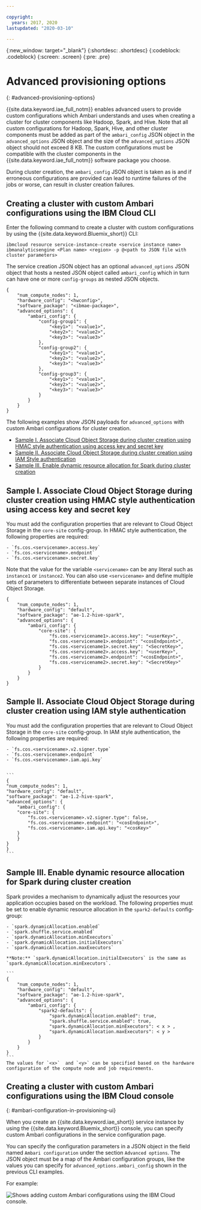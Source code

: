 ```yaml
---

copyright:
  years: 2017, 2020
lastupdated: "2020-03-10"

---
```


<!-- Attribute definitions -->
{:new_window: target="_blank"}
{:shortdesc: .shortdesc}
{:codeblock: .codeblock}
{:screen: .screen}
{:pre: .pre}

# Advanced provisioning options
{: #advanced-provisioning-options}

{{site.data.keyword.iae_full_notm}} enables advanced users to provide custom configurations which Ambari understands and uses when creating a cluster for cluster components like Hadoop, Spark, and Hive. Note that all custom configurations for Hadoop, Spark, Hive, and other cluster components must be added as part of the `ambari_config` JSON object in the `advanced_options` JSON object and the size of the `advanced_options` JSON object should not exceed 8 KB. The custom configurations must be compatible with the cluster components in the {{site.data.keyword.iae_full_notm}} software package you choose.

During cluster creation, the `ambari_config` JSON object is taken as is and if erroneous configurations are provided can lead to runtime failures of the jobs or worse, can result in cluster creation failures.

## Creating a cluster with custom Ambari configurations using the IBM Cloud CLI

Enter the following command to create a cluster with custom configurations by using the {{site.data.keyword.Bluemix_short}} CLI:

```
ibmcloud resource service-instance-create <service instance name> ibmanalyticsengine <Plan name> <region> -p @<path to JSON file with cluster parameters>
```

The service creation JSON object has an optional `advanced_options` JSON object that hosts a nested JSON object called `ambari_config` which in turn can have one or more `config-groups` as nested JSON objects.

```
{
	"num_compute_nodes": 1,
	"hardware_config": "<hwconfig>",
	"software_package": "<ibmae-package>",
	"advanced_options": {
		"ambari_config": {
			"config-group1": {
				"<key1>": "<value1>",
				"<key2>": "<value2>",
				"<key3>": "<value3>"
			},
			"config-group2": {
				"<key1>": "<value1>",
				"<key2>": "<value2>",
				"<key3>": "<value3>"
			},
			"config-group3": {
				"<key1>": "<value1>",
				"<key2>": "<value2>",
				"<key3>": "<value3>"
			}
		}
	}
}
```

The following examples show JSON payloads for `advanced_options` with custom Ambari configurations for cluster creation.

- [Sample I. Associate Cloud Object Storage during cluster creation using HMAC style authentication using access key and secret key](#sample-i-associate-cloud-object-storage-during-cluster-creation-using-hmac-style-authentication-using-access-key-and-secret-key)
- [Sample II. Associate Cloud Object Storage during cluster creation using IAM Style authentication](#sample-ii-associate-cloud-object-storage-during-cluster-creation-using-iam-style-authentication)
- [Sample III. Enable dynamic resource allocation for Spark during cluster creation](#sample-iii-enable-dynamic-resource-allocation-for-spark-during-cluster-creation)

## Sample I. Associate Cloud Object Storage during cluster creation using HMAC style authentication using access key and secret key

You must add the configuration properties that are relevant to Cloud Object Storage in the `core-site` config-group. In HMAC style authentication, the following properties are required:

	- `fs.cos.<servicename>.access.key`
	- `fs.cos.<servicename>.endpoint`
	- `fs.cos.<servicename>.secret.key`

Note that the value for the variable `<servicename>` can be any literal such as `instance1` or `instance2`. You can also use `<servicename>` and define multiple sets of parameters to differentiate between separate  instances of Cloud Object Storage.

```
{
	"num_compute_nodes": 1,
	"hardware_config": "default",
	"software_package": "ae-1.2-hive-spark",
	"advanced_options": {
		"ambari_config": {
			"core-site": {
				"fs.cos.<servicename1>.access.key": "<userKey>",
				"fs.cos.<servicename1>.endpoint": "<cosEndpoint>",
				"fs.cos.<servicename1>.secret.key": "<SecretKey>",
				"fs.cos.<servicename2>.access.key": "<userKey>",
				"fs.cos.<servicename2>.endpoint": "<cosEndpoint>",
				"fs.cos.<servicename2>.secret.key": "<SecretKey>"
			}
		}
	}
}
```

## Sample II. Associate Cloud Object Storage during cluster creation using IAM style authentication

You must add the configuration properties that are relevant to Cloud Object Storage in the `core-site` config-group. In IAM style authentication, the following properties are required:

	- `fs.cos.<servicename>.v2.signer.type`
	- `fs.cos.<servicename>.endpoint`
	- `fs.cos.<servicename>.iam.api.key`


	```
	{
	"num_compute_nodes": 1,
	"hardware_config": "default",
	"software_package": "ae-1.2-hive-spark",
	"advanced_options": {
		"ambari_config": {
		"core-site": {
			"fs.cos.<servicename>.v2.signer.type": false,
			"fs.cos.<servicename>.endpoint": "<cosEndpoint>",
			"fs.cos.<servicename>.iam.api.key": "<cosKey>"
		}
		}
	}
	}
	```

## Sample III. Enable dynamic resource allocation for Spark during cluster creation

Spark provides a mechanism to dynamically adjust the resources your application occupies based on the workload. The following properties must be set to enable dynamic resource allocation in the `spark2-defaults` config-group:

	- `spark.dynamicAllocation.enabled`
	- `spark.shuffle.service.enabled`
	- `spark.dynamicAllocation.minExecutors`
	- `spark.dynamicAllocation.initialExecutors`
	- `spark.dynamicAllocation.maxExecutors`

  	**Note:** `spark.dynamicAllocation.initialExecutors` is the same as `spark.dynamicAllocation.minExecutors`.

	```
	{
		"num_compute_nodes": 1,
		"hardware_config": "default",
		"software_package": "ae-1.2-hive-spark",
		"advanced_options": {
			"ambari_config": {
				"spark2-defaults": {
					"spark.dynamicAllocation.enabled": true,
					"spark.shuffle.service.enabled": true,
					"spark.dynamicAllocation.minExecutors": < x > ,
					"spark.dynamicAllocation.maxExecutors": < y >
				}
			}
		}
	}
	```
	The values for `<x>`  and `<y>` can be specified based on the hardware configuration of the compute node and job requirements.

## Creating a cluster with custom Ambari configurations using the IBM  Cloud console
{: #ambari-configuration-in-provisioning-ui}

When you create an {{site.data.keyword.iae_short}} service instance by using the {{site.data.keyword.Bluemix_short}} console, you can specify custom Ambari configurations in the service configuration page.

You can specify the configuration parameters in a JSON object in the field named `Ambari configuration` under the section `Advanced options`. The JSON object must be a map of the Ambari configuration groups, like the values you can specify for `advanced_options.ambari_config` shown in the previous CLI examples.

For example:

![Shows adding custom Ambari configurations using the IBM Cloud console.](images/advanced-ambari-config-options.png)
